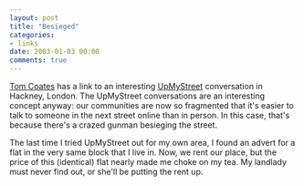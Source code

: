 ```yaml
---
layout: post
title: "Besieged"
categories:
- links
date: 2003-01-03 00:00
comments: true
---
```


<p><a href="http://www.plasticbag.org/archives/2002_12_29_archive.shtml#90137744" title="Plasticbag.org">Tom Coates</a> has a link to an interesting <a href="http://forums.upmystreet.com/forums/topic.php3?l1=wc1a+1up&msgno=3329574" title="UpMyStreet">UpMyStreet</a> conversation in Hackney, London. The UpMyStreet conversations are an interesting concept anyway: our communities are now so fragmented that it's easier to talk to someone in the next street online than in person. In this case, that's because there's a crazed gunman besieging the street.</p>

<p>The last time I tried UpMyStreet out for my own area, I found an advert for a flat in the very same block that I live in. Now, we rent our place, but the price of this (identical) flat nearly made me choke on my tea. My landlady must never find out, or she'll be putting the rent up.</p>


